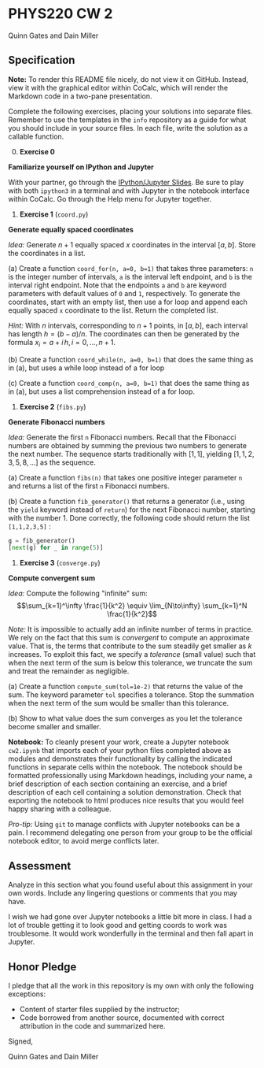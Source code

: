 # PHYS220 CW 2

Quinn Gates and Dain Miller

## Specification

**Note:** To render this README file nicely, do not view it on GitHub. Instead, view it with the graphical editor within CoCalc, which will render the Markdown code in a two-pane presentation.

Complete the following exercises, placing your solutions into separate files. Remember to use the templates in the `info` repository as a guide for what you should include in your source files. In each file, write the solution as a callable function.

0. **Exercise 0**
  
  **Familiarize yourself on IPython and Jupyter**
  
  With your partner, go through the [IPython/Jupyter Slides](https://slides.com/profdressel/jupyter-overview). Be sure to play with both `ipython3` in a terminal and with Jupyter in the notebook interface within CoCalc. Go through the Help menu for Jupyter together.
  
1. **Exercise 1**  (`coord.py`)
  
  **Generate equally spaced coordinates**
  
  *Idea:* Generate $n + 1$ equally spaced $x$ coordinates in the interval $[a, b]$. Store
the coordinates in a list.

  (a) Create a function `coord_for(n, a=0, b=1)` that takes three parameters: `n` is the integer number of intervals, `a` is the interval left endpoint, and `b` is the interval right endpoint. Note that the endpoints `a` and `b` are keyword parameters with default values of `0` and `1`, respectively. To generate the coordinates, start with an empty list, then use a for loop and append each equally spaced `x` coordinate to the list. Return the completed list.
  
  *Hint:* With $n$ intervals, corresponding to $n + 1$ points, in $[a, b]$, each interval has length $h = (b−a)/n$. The coordinates can then be generated by the formula $x_i = a + i\,h, i = 0, \ldots , n + 1$.
  
  (b) Create a function `coord_while(n, a=0, b=1)` that does the same thing as in (a), but uses a while loop instead of a for loop

  (c) Create a function `coord_comp(n, a=0, b=1)` that does the same thing as in (a), but uses a list comprehension instead of a for loop.
  
1. **Exercise 2** (```fibs.py```)
  
  **Generate Fibonacci numbers**
  
  *Idea:* Generate the first `n` Fibonacci numbers. Recall that the Fibonacci numbers are obtained by summing the previous two numbers to generate the next number. The sequence starts traditionally with $[1,1]$, yielding $[1,1,2,3,5,8,\ldots]$ as the sequence.
  
  (a) Create a function `fibs(n)` that takes one positive integer parameter `n` and returns a list of the first `n` Fibonacci numbers.
  
  (b) Create a function `fib_generator()` that returns a generator (i.e., using the `yield` keyword instead of `return`) for the next Fibonacci number, starting with the number $1$. Done correctly, the following code should return the list `[1,1,2,3,5]` :
  ```python
  g = fib_generator()
  [next(g) for _ in range(5)]
  ```
  
1. **Exercise 3** (```converge.py```)
  
  **Compute convergent sum**
  
  *Idea:* Compute the following "infinite" sum: $$\sum_{k=1}^\infty \frac{1}{k^2} \equiv \lim_{N\to\infty} \sum_{k=1}^N \frac{1}{k^2}$$
  
  *Note:* It is impossible to actually add an infinite number of terms in practice. We rely on the fact that this sum is *convergent* to compute an approximate value. That is, the terms that contribute to the sum steadily get smaller as $k$ increases. To exploit this fact, we specify a *tolerance* (small value) such that when the next term of the sum is below this tolerance, we truncate the sum and treat the remainder as negligible.
  
  (a) Create a function `compute_sum(tol=1e-2)` that returns the value of the sum. The keyword parameter `tol` specifies a tolerance. Stop the summation when the next term of the sum would be smaller than this tolerance.
  
  (b) Show to what value does the sum converges as you let the tolerance become smaller and smaller.

**Notebook:** To cleanly present your work, create a Jupyter notebook ```cw2.ipynb``` that imports each of your python files completed above as modules and demonstrates their functionality by calling the indicated functions in separate cells within the notebook. The notebook should be formatted professionally using Markdown headings, including your name, a brief description of each section containing an exercise, and a brief description of each cell containing a solution demonstration. Check that exporting the notebook to html produces nice results that you would feel happy sharing with a colleague.

*Pro-tip:* Using `git` to manage conflicts with Jupyter notebooks can be a pain. I recommend delegating one person from your group to be the official notebook editor, to avoid merge conflicts later.

## Assessment

Analyze in this section what you found useful about this assignment in your own words. Include any lingering questions or comments that you may have.

I wish we had gone over Jupyter notebooks a little bit more in class.  I had a lot of trouble getting it to look good and getting coords to work was troublesome.  It would work wonderfully in the terminal and then fall apart in Jupyter.

## Honor Pledge

I pledge that all the work in this repository is my own with only the following exceptions:

* Content of starter files supplied by the instructor;
* Code borrowed from another source, documented with correct attribution in the code and summarized here.

Signed,

Quinn Gates and Dain Miller